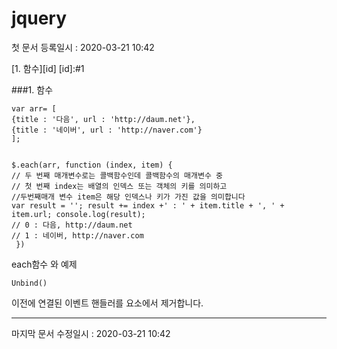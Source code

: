 jquery
========   
첫 문서 등록일시 : 2020-03-21 10:42   

[1. 함수][id]
[id]:#1

###1. 함수   

```
var arr= [ 
{title : '다음', url : 'http://daum.net'}, 
{title : '네이버', url : 'http://naver.com'} 
];


$.each(arr, function (index, item) { 
// 두 번째 매개변수로는 콜백함수인데 콜백함수의 매개변수 중 
// 첫 번째 index는 배열의 인덱스 또는 객체의 키를 의미하고 
//두번째매개 변수 item은 해당 인덱스나 키가 가진 값을 의미합니다
var result = ''; result += index +' : ' + item.title + ', ' + item.url; console.log(result); 
// 0 : 다음, http://daum.net 
// 1 : 네이버, http://naver.com
 })
```
each함수 와 예제
```
Unbind()
```
이전에 연결된 이벤트 핸들러를 요소에서 제거합니다.

***
   마지막 문서 수정일시 : 2020-03-21 10:42